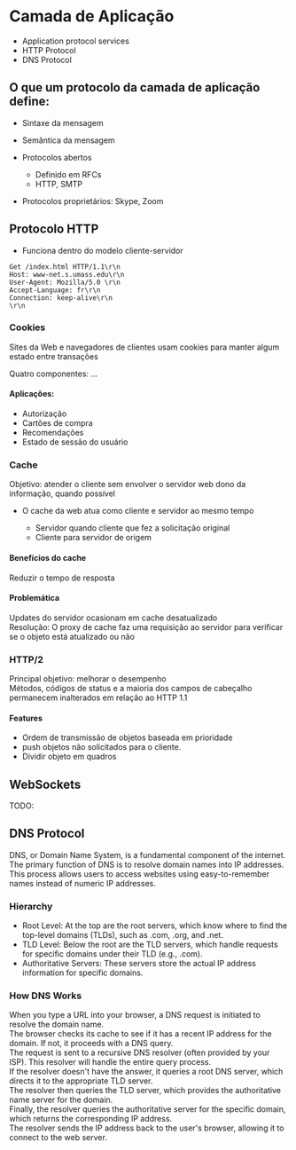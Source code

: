# Camada de Aplicação

-   Application protocol services
-   HTTP Protocol
-   DNS Protocol

## O que um protocolo da camada de aplicação define:

-   Sintaxe da mensagem
-   Semântica da mensagem
-   Protocolos abertos

    -   Definido em RFCs
    -   HTTP, SMTP

-   Protocolos proprietários: Skype, Zoom

## Protocolo HTTP

-   Funciona dentro do modelo cliente-servidor

```
Get /index.html HTTP/1.1\r\n
Host: www-net.s.umass.edu\r\n
User-Agent: Mozilla/5.0 \r\n
Accept-Language: fr\r\n
Connection: keep-alive\r\n
\r\n
```

### Cookies

Sites da Web e navegadores de clientes usam cookies para manter algum estado entre transações

Quatro componentes:
…

#### Aplicações:

-   Autorização
-   Cartões de compra
-   Recomendações
-   Estado de sessão do usuário

### Cache

Objetivo: atender o cliente sem envolver o servidor web dono da informação, quando possível

-   O cache da web atua como cliente e servidor ao mesmo tempo

    -   Servidor quando cliente que fez a solicitação original
    -   Cliente para servidor de origem

#### Benefícios do cache

Reduzir o tempo de resposta

#### Problemática

Updates do servidor ocasionam em cache desatualizado  
Resolução: O proxy de cache faz uma requisição ao servidor para verificar se o objeto está atualizado ou não

### HTTP/2

Principal objetivo: melhorar o desempenho  
Métodos, códigos de status e a maioria dos campos de cabeçalho permanecem inalterados em relação ao HTTP 1.1

#### Features

-   Ordem de transmissão de objetos baseada em prioridade
-   push objetos não solicitados para o cliente.
-   Dividir objeto em quadros

## WebSockets

TODO: 

## DNS Protocol

DNS, or Domain Name System, is a fundamental component of the internet. The primary function of DNS is to resolve domain names into IP addresses. This process allows users to access websites using easy-to-remember names instead of numeric IP addresses.

### Hierarchy

-   Root Level: At the top are the root servers, which know where to find the top-level domains (TLDs), such as .com, .org, and .net.
-   TLD Level: Below the root are the TLD servers, which handle requests for specific domains under their TLD (e.g., .com).
-   Authoritative Servers: These servers store the actual IP address information for specific domains.

### How DNS Works

When you type a URL into your browser, a DNS request is initiated to resolve the domain name.  
The browser checks its cache to see if it has a recent IP address for the domain. If not, it proceeds with a DNS query.  
The request is sent to a recursive DNS resolver (often provided by your ISP). This resolver will handle the entire query process.  
If the resolver doesn't have the answer, it queries a root DNS server, which directs it to the appropriate TLD server.  
The resolver then queries the TLD server, which provides the authoritative name server for the domain.  
Finally, the resolver queries the authoritative server for the specific domain, which returns the corresponding IP address.  
The resolver sends the IP address back to the user's browser, allowing it to connect to the web server.

